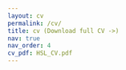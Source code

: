 ```yaml
---
layout: cv
permalink: /cv/
title: cv (Download full CV ->)
nav: true
nav_order: 4
cv_pdf: HSL_CV.pdf
---
```

